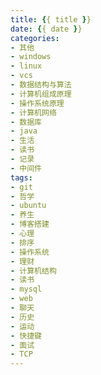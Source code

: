 ```yaml
---
title: {{ title }}
date: {{ date }}
categories:
- 其他 
- windows
- linux 
- vcs 
- 数据结构与算法
- 计算机组成原理
- 操作系统原理
- 计算机网络
- 数据库
- java
- 生活
- 读书
- 记录
- 中间件
tags:
- git 
- 哲学
- ubuntu 
- 养生 
- 博客搭建 
- 心理 
- 排序 
- 操作系统 
- 理财 
- 计算机结构 
- 读书
- mysql
- web
- 聊天
- 历史
- 运动
- 快捷键
- 面试
- TCP
---
```

